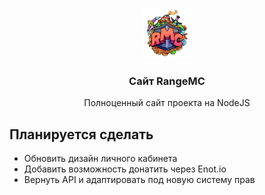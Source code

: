 <br />
<p align="center">
  <a href="https://rangemc.ovh">
    <img src="/static/img/icon.png" alt="Logo" width="80" height="80">
  </a>

  <h3 align="center">Сайт RangeMC</h3>

  <p align="center">
    Полноценный сайт проекта на NodeJS 
    <br />

<!--- ## Начало работы

Здесь находятся инструкции по клонированию репозитория, настройке вебсервера и создания системного сервиса.

### Зависимости

1. Установите apache2
```sh
apt install apache2
```

1. Установите NodeJS
```sh
apt install nodejs
```

2. Обновите npm до последней версии
```sh
npm install npm@latest -g
```

### Установка

1. Перейдите в директорию /var/www/
```sh
cd /var/www/
```

1. Клонируйте репозиторий
```sh
git clone https://github.com/vlfz/rangemc.ovh.git
```

2. Установите зависимости через npm
```sh
npm install
```

3. Переименуйте файл .env.example в .env
```sh
cp .env.example .env
```

4. Заполните все данные в файле .env
```sh
nano .env
```

6. Запустите модули для ProxyPass
```sh
sudo a2enmod proxy
sudo a2enmod proxy_http
a2enmod proxy_balancer
a2enmod lbmethod_byrequests
systemctl restart apache2
```

5. Скопируйте и активируйте конфиг для apache2
```sh
cp rangemc.ovh.conf /etc/apache2/sites-available
a2ensite rangemc.ovh.conf
systemctl reload apache2
```

7. Скопируйте, активируйте и запустите сервис для systemd
```sh
cp rangemc.ovh.service /lib/systemd/system/
systemctl enable rangemc.ovh.service
systemctl start rangemc.ovh.service
```

## Известные проблемы

- Все проблемы устранены :)
-->

## Планируется сделать

- Обновить дизайн личного кабинета
- Добавить возможность донатить через Enot.io
- Вернуть API и адаптировать под новую систему прав
